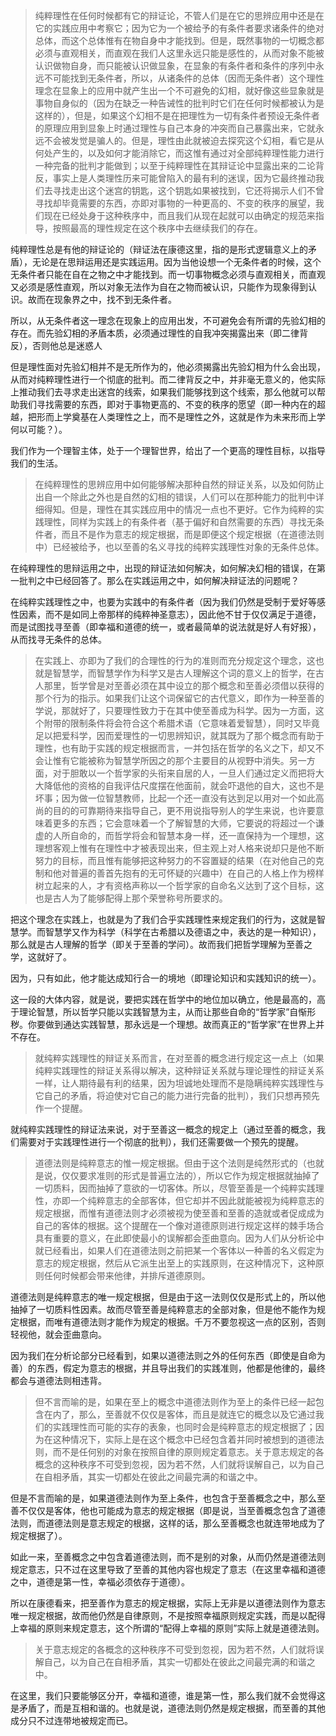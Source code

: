 <blockquote data-pid="UGqvci0s">纯粹理性在任何时候都有它的辩证论，不管人们是在它的思辨应用中还是在它的实践应用中考察它；因为它为一个被给予的有条件者要求诸条件的绝对总体，而这个总体惟有在物自身中才能找到。但是，既然事物的一切概念都必须与直观相关，而直观在我们人这里永远只能是感性的，从而对象不能被认识做物自身，而只能被认识做显象，在显象的有条件者和条件的序列中永远不可能找到无条件者，所以，从诸条件的总体（因而无条件者）这个理性理念在显象上的应用中就产生出一个不可避免的幻相，就好像这些显象就是事物自身似的（因为在缺乏一种告诫性的批判时它们在任何时候都被认为是这样的），但是，如果这个幻相不是在把理性为一切有条件者预设无条件者的原理应用到显象上时通过理性与自己本身的冲突而自己暴露出来，它就永远不会被发觉是骗人的。但是，理性由此就被迫去探究这个幻相，看它是从何处产生的，以及如何才能消除它，而这惟有通过对全部纯粹理性能力进行一种完备的批判才能做到；以至于纯粹理性在其辩证论中显露出来的二论背反，事实上是人类理性历来可能曾陷入的最有利的迷误，因为它最终推动我们去寻找走出这个迷宫的钥匙，这个钥匙如果被找到，它还将揭示人们不曾寻找却毕竟需要的东西，亦即对事物的一种更高的、不变的秩序的展望，我们现在已经处身于这种秩序中，而且我们从现在起就可以由确定的规范来指导，按照最高的理性规定在这个秩序中去继续我们的存在。</blockquote><p data-pid="p3y6n2cT">纯粹理性总是有他的辩证论的（辩证法在康德这里，指的是形式逻辑意义上的矛盾），无论是在思辩运用还是实践运用。因为当他设想一个无条件者的时候，这个无条件者只能在自在之物之中才能找到。而一切事物概念必须与直观相关，而直观又必须是感性直观，所以对象无法作为自在之物而被认识，只能作为现象得到认识。故而在现象界之中，找不到无条件者。</p><p data-pid="X2HPNCiH">所以，从无条件者这一理念在现象上的应用出发，不可避免会有所谓的先验幻相的存在。而先验幻相的矛盾本质，必须通过理性的自我冲突揭露出来（即二律背反），否则他总是迷惑人</p><p data-pid="lAxNFMWt">但是理性面对先验幻相并不是无所作为的，他必须揭露出先验幻相为什么会出现，从而对纯粹理性进行一个彻底的批判。而二律背反之中，并非毫无意义的，他实际上推动我们去寻求走出迷宫的线索，如果我们能够找到这个线索，那么他就可以帮助我们寻找需要的东西，即对于事物更高的、不变的秩序的愿望（即一种内在的超越，把形而上学奠基在人类理性之上，而不是理性之外，这就是作为未来形而上学何以可能？）。</p><p data-pid="HCrhDdgx">我们作为一个理智主体，处于一个理智世界，给出了一个更高的理性目标，以指导我们的生活。</p><blockquote data-pid="nJKpjGuK">在纯粹理性的思辨应用中如何能够解决那种自然的辩证关系，以及如何防止出自一个除此之外也是自然的幻相的错误，人们可以在那种能力的批判中详细得知。但是，理性在其实践应用中的情况一点也不更好。它作为纯粹的实践理性，同样为实践上的有条件者（基于偏好和自然需要的东西）寻找无条件者，而且不是作为意志的规定根据，而是即便这个规定根据（在道德法则中）已经被给予，也以至善的名义寻找的纯粹实践理性对象的无条件总体。</blockquote><p data-pid="GU2RwAoH">在纯粹理性的思辩运用之中，出现的辩证法如何解决，如何解决幻相的错误，在第一批判之中已经回答了。那么在实践运用之中，如何解决辩证法的问题呢？</p><p data-pid="1n5wlDiu">在纯粹实践理性之中，也要为实践中的有条件者（因为我们仍然是受制于爱好等感性因素，而不是如同上帝那样的纯粹神圣意志），因此他不甘于仅仅满足于道德，而是试图找寻至善（即幸福和道德的统一，或者最简单的说法就是好人有好报），从而找寻无条件的总体。</p><blockquote data-pid="kO3134zd">在实践上、亦即为了我们的合理性的行为的准则而充分规定这个理念，这也就是智慧学，而智慧学作为科学又是古人理解这个词的意义上的哲学，在古人那里，哲学曾是对至善必须在其中设立的那个概念和至善必须借以获得的那个行为的指示。如果我们让这个词保留它的古代意义，即作为一种至善的学说，那就好了，只要理性致力于在其中使至善成为科学。因为一方面，这个附带的限制条件将会符合这个希腊术语（它意味着爱智慧），同时又毕竟足以把爱科学，因而爱理性的一切思辨知识，就其既为了那个概念而有助于理性，也有助于实践的规定根据而言，一并包括在哲学的名义之下，却又不会让惟有它能被称为智慧学所因之的那个主要目的从视野中消失。另一方面，对于胆敢以一个哲学家的头衔来自居的人，一旦人们通过定义而把将大大降低他的资格的自我评估尺度摆在他面前，就会吓退他的自大，这也不是坏事；因为做一位智慧教师，比起一个还一直没有达到足以用对一个如此高尚的目的的可靠期待来指导自己，更不用说指导别人的学生来说，也许要意味着更多的东西；它会意味着一个了解智慧的大师，它要说的将超过一个谦虚的人所自命的，而哲学将会和智慧本身一样，还一直保持为一个理想，这理想客观上惟有在理性中才被表现出来，但主观上对人格来说却只是他不断努力的目标，而且惟有能够把这种努力的不容置疑的结果（在对他自己的克制和他对普遍的善首先抱有的无可怀疑的兴趣中）在自己的人格上作为榜样树立起来的人，才有资格声称以一个哲学家的自命名义达到了这个目标，这也是古人为了能够配得上那个荣誉称号所要求的。</blockquote><p data-pid="SOoPeIun">把这个理念在实践上，也就是为了我们合乎实践理性来规定我们的行为，这就是智慧学。而智慧学又作为科学（科学在古希腊以及德语之中，表达的是一种知识），那么就是古人理解的哲学（即关于至善的学问）。故而我们把哲学理解为至善之学，这就好了。</p><p data-pid="bSRcTotY">因为，只有如此，他才能达成知行合一的境地（即理论知识和实践知识的统一）。</p><p data-pid="aBR5x4Q-">这一段的大体内容，就是说，要把实践在哲学中的地位加以确立，他是最高的，高于理论智慧，所以哲学只能以实践智慧为主，从而让那些自命的“哲学家”自惭形秽。你要做到通达实践智慧，那永远是一个理想。故而真正的“哲学家”在世界上并不存在。</p><blockquote data-pid="okhacEl6">就纯粹实践理性的辩证关系而言，在对至善的概念进行规定这一点上（如果纯粹实践理性的辩证关系得以解决，这种辩证关系就与理论理性的辩证关系一样，让人期待最有利的结果，因为坦诚地处理而不是隐瞒纯粹实践理性与它自己的矛盾，将迫使对它自己的能力进行完备的批判），我们只想再预先作一个提醒。</blockquote><p data-pid="FEXuHGpI">就纯粹实践理性的辩证法来说，对于至善这一概念的规定上（通过至善的概念，我们需要对于实践理性进行一个彻底的批判），我们还需要做一个预先的提醒。</p><blockquote data-pid="55xqtgBb">道德法则是纯粹意志的惟一规定根据。但由于这个法则是纯然形式的（也就是说，仅仅要求准则的形式是普遍立法的），所以它作为规定根据就抽掉了一切质料，因而抽掉了意欲的一切客体。所以，尽管至善是一个纯粹实践理性，亦即一个纯粹意志的全部客体，但它却并不因此就能被视为纯粹意志的规定根据，而惟有道德法则才必须被视为使至善和至善的造就或者促成成为自己的客体的根据。这个提醒在一个像对道德原则进行规定这样的棘手场合具有重要的意义，在此即使最小的误解都会歪曲意向。因为人们从分析论中就已经看出，如果人们在道德法则之前把某一个客体以一种善的名义假定为意志的规定根据，然后从它派生出至上的实践原则，在这种情况下，这种原则任何时候都会带来他律，并排斥道德原则。</blockquote><p data-pid="EYThiyNi">道德法则是纯粹意志的唯一规定根据，但是由于这一法则仅仅是形式上的，所以他抽掉了一切质料性因素。故而尽管至善是纯粹意志的全部对象，但是他不能作为规定根据，而唯有道德法则才能作为规定的根据。千万不要忽视这一点的区别，否则轻视他，就会歪曲意向。</p><p data-pid="WIlX4jKy">因为我们在分析论部分已经看到，如果以道德法则之外的任何东西（即使是自命为善）的东西，假定为意志的根据，并且导出我们的实践准则，他都是他律的，最终都会与道德法则相违背。</p><blockquote data-pid="nf5ml-rE">但不言而喻的是，如果在至上的概念中道德法则作为至上的条件已经一起包含在内了，那么，至善就不仅仅是客体，而且是就连它的概念以及它通过我们的实践理性而可能的实存的表象，也同时会是纯粹意志的规定根据了；因为在这种情况下，实际上是在这个概念中已经包含着并同时被想到的道德法则，而不是任何别的对象在按照自律的原则规定着意志。关于意志规定的各概念的这种秩序不可受到忽视，因为若不然，人们就将误解自己，以为自己在自相矛盾，其实一切都处在彼此之间最完满的和谐之中。</blockquote><p data-pid="q-9eq_NI">但是不言而喻的是，如果道德法则作为至上条件，也包含于至善概念之中，那么至善不仅仅是客体，他也可能成为意志的规定根据（即是说，当至善概念包含了道德法则，而道德法则是意志规定的根据，这样的话，那么至善概念也就连带地成为了规定根据了）。</p><p data-pid="W7dMllWA">如此一来，至善概念之中包含着道德法则，而不是别的对象，从而仍然是道德法则规定意志，只不过在这里导致了至善的其他内容也规定了意志（在这里幸福和道德之中，道德是第一性，幸福必须依存于道德）。</p><p data-pid="zvCFiah6">所以在康德看来，把至善作为意志的规定根据，实际上无非是以道德法则作为意志唯一规定根据，故而他仍然是自律原则，不是按照幸福原则规定实践，而是以配得上幸福的原则来规定意志，这个所谓的“配得上幸福的原则”实际上就是道德法则。</p><blockquote data-pid="Q8MR9oh_">关于意志规定的各概念的这种秩序不可受到忽视，因为若不然，人们就将误解自己，以为自己在自相矛盾，其实一切都处在彼此之间最完满的和谐之中。</blockquote><p data-pid="4m84FiTG">在这里，我们只要能够区分开，幸福和道德，谁是第一性，那么我们就不会觉得这是矛盾了，而是互相和谐的。也就是说，道德法则仍然是规定根据，而至善的其他成分只不过连带地被规定而已。</p><p></p><p></p><p></p>